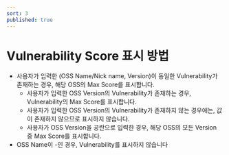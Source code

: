 ```yaml
---
sort: 3
published: true
---
```


# Vulnerability Score 표시 방법
- 사용자가 입력한 (OSS Name/Nick name, Version)이 동일한 Vulnerability가 존재하는 경우, 해당 OSS의 Max Score를 표시합니다.
    - 사용자가 입력한 OSS Version의 Vulnerability가 존재하는 경우, Vulnerability의 Max Score를 표시합니다.
    - 사용자가 입력한 OSS Version의 Vulnerability가 존재하지 않는 경우에는, 값이 존재하지 않으므로 표시하지 않습니다.
    - 사용자가 OSS Version을 공란으로 입력한 경우, 해당 OSS의 모든 Version 중 Max Score를 표시합니다.
- OSS Name이 -인 경우, Vulnerability를 표시하지 않습니다
